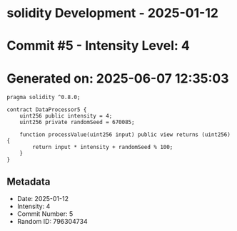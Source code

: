 ﻿# solidity Development - 2025-01-12
# Commit #5 - Intensity Level: 4
# Generated on: 2025-06-07 12:35:03
```solidity
pragma solidity ^0.8.0;

contract DataProcessor5 {
    uint256 public intensity = 4;
    uint256 private randomSeed = 670085;

    function processValue(uint256 input) public view returns (uint256) {
        return input * intensity + randomSeed % 100;
    }
}
```
## Metadata
- Date: 2025-01-12
- Intensity: 4
- Commit Number: 5
- Random ID: 796304734
